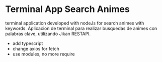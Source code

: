 # Terminal App Search Animes

terminal application developed with nodeJs for search animes with keywords.
Aplicacion de terminal para realizar busquedas de animes con palabras clave, utilizando Jikan RESTAPI.


- add typescript
- change axios for fetch
- use modules, no more require

